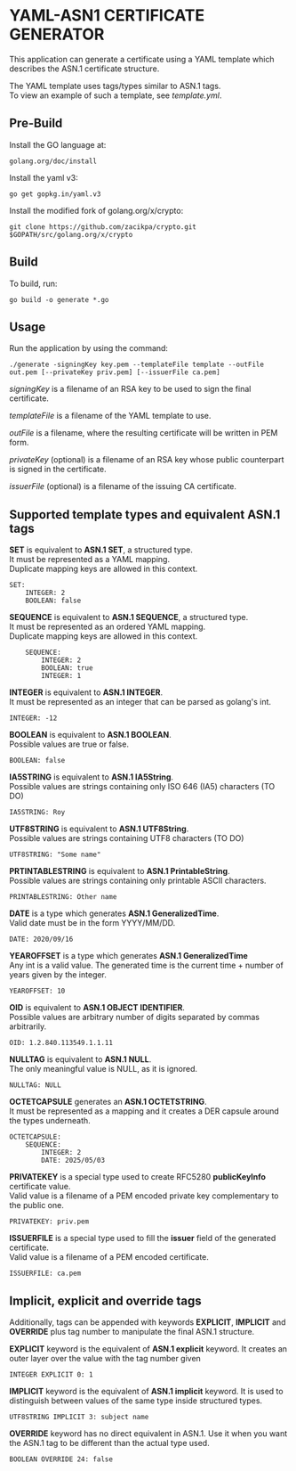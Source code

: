 # YAML-ASN1 CERTIFICATE GENERATOR

This application can generate a certificate using a YAML template which describes the ASN.1 certificate structure.

The YAML template uses tags/types similar to ASN.1 tags. \
To view an example of such a template, see *template.yml*.

## Pre-Build

Install the GO language at:
    
    golang.org/doc/install

Install the yaml v3:

    go get gopkg.in/yaml.v3

Install the modified fork of golang.org/x/crypto:

    git clone https://github.com/zacikpa/crypto.git $GOPATH/src/golang.org/x/crypto

## Build

To build, run:

    go build -o generate *.go

## Usage

Run the application by using the command:

    ./generate -signingKey key.pem --templateFile template --outFile out.pem [--privateKey priv.pem] [--issuerFile ca.pem]

*signingKey* is a filename of an RSA key to be used to sign the final certificate.

*templateFile* is a filename of the YAML template to use.

*outFile* is a filename, where the resulting certificate will be written in PEM form.

*privateKey* (optional) is a filename of an RSA key whose public counterpart is signed in the certificate.

*issuerFile* (optional) is a filename of the issuing CA certificate.

## Supported template types and equivalent ASN.1 tags

**SET** is equivalent to **ASN.1 SET**, a structured type. \
It must be represented as a YAML mapping. \
Duplicate mapping keys are allowed in this context.
    
    SET:
        INTEGER: 2
        BOOLEAN: false

**SEQUENCE** is equivalent to **ASN.1 SEQUENCE**, a structured type. \
It must be represented as an ordered YAML mapping. \
Duplicate mapping keys are allowed in this context. 

        SEQUENCE:
            INTEGER: 2
            BOOLEAN: true
            INTEGER: 1
            
**INTEGER** is equivalent to **ASN.1 INTEGER**. \
It must be represented as an integer that can be parsed as golang's int.

    INTEGER: -12
    
**BOOLEAN** is equivalent to **ASN.1 BOOLEAN**. \
Possible values are true or false.

    BOOLEAN: false

**IA5STRING** is equivalent to **ASN.1 IA5String**. \
Possible values are strings containing only ISO 646 (IA5) characters (TO DO)

    IA5STRING: Roy
    
**UTF8STRING** is equivalent to **ASN.1 UTF8String**. \
Possible values are strings containing UTF8 characters (TO DO)

    UTF8STRING: "Some name"
    
**PRTINTABLESTRING** is equivalent to **ASN.1 PrintableString**. \
Possible values are strings containing only printable ASCII characters.

    PRINTABLESTRING: Other name

**DATE** is a type which generates **ASN.1 GeneralizedTime**. \
Valid date must be in the form YYYY/MM/DD.

    DATE: 2020/09/16

**YEAROFFSET** is a type which generates **ASN.1 GeneralizedTime** \
Any int is a valid value. The generated time is the current time + number of years given by the integer.

    YEAROFFSET: 10
    
**OID** is equivalent to **ASN.1 OBJECT IDENTIFIER**. \
Possible values are arbitrary number of digits separated by commas arbitrarily.

    OID: 1.2.840.113549.1.1.11 
    
**NULLTAG** is equivalent to **ASN.1 NULL**. \
The only meaningful value is NULL, as it is ignored.

    NULLTAG: NULL
    
**OCTETCAPSULE** generates an **ASN.1 OCTETSTRING**. \
It must be represented as a mapping and it creates a DER capsule around the types underneath. 

    OCTETCAPSULE:
        SEQUENCE:
            INTEGER: 2
            DATE: 2025/05/03
            
**PRIVATEKEY** is a special type used to create RFC5280 **publicKeyInfo** certificate value. \
Valid value is a filename of a PEM encoded private key complementary to the public one.

    PRIVATEKEY: priv.pem
    
**ISSUERFILE** is a special type used to fill the **issuer** field of the generated certificate. \
Valid value is a filename of a PEM encoded certificate.

    ISSUERFILE: ca.pem
    
## Implicit, explicit and override tags

Additionally, tags can be appended with keywords **EXPLICIT**, **IMPLICIT** and **OVERRIDE** plus tag number to manipulate the final ASN.1 structure.

**EXPLICIT** keyword is the equivalent of **ASN.1 explicit** keyword.
It creates an outer layer over the value with the tag number given

    INTEGER EXPLICIT 0: 1
    
**IMPLICIT** keyword is the equivalent of **ASN.1 implicit** keyword.
It is used to distinguish between values of the same type inside structured types.

    UTF8STRING IMPLICIT 3: subject name  
    
**OVERRIDE** keyword has no direct equivalent in ASN.1. Use it when you want the ASN.1 tag to be different than the actual type used.

    BOOLEAN OVERRIDE 24: false